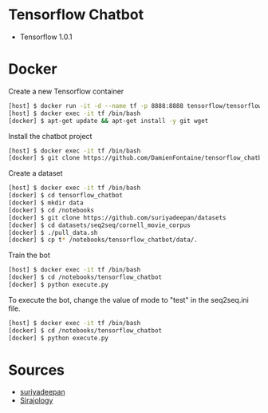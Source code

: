 # Tensorflow Chatbot

* Tensorflow 1.0.1

Docker
===========
Create a new Tensorflow container
```sh
[host] $ docker run -it -d --name tf -p 8888:8888 tensorflow/tensorflow:1.0.1
[host] $ docker exec -it tf /bin/bash
[docker] $ apt-get update && apt-get install -y git wget
```
Install the chatbot project
```sh
[host] $ docker exec -it tf /bin/bash
[docker] $ git clone https://github.com/DamienFontaine/tensorflow_chatbot
```
Create a dataset
```sh
[host] $ docker exec -it tf /bin/bash
[docker] $ cd tensorflow_chatbot
[docker] $ mkdir data
[docker] $ cd /notebooks
[docker] $ git clone https://github.com/suriyadeepan/datasets
[docker] $ cd datasets/seq2seq/cornell_movie_corpus
[docker] $ ./pull_data.sh
[docker] $ cp t* /notebooks/tensorflow_chatbot/data/.
```
Train the bot
```sh
[host] $ docker exec -it tf /bin/bash
[docker] $ cd /notebooks/tensorflow_chatbot
[docker] $ python execute.py
```
To execute the bot, change the value of mode to "test" in the seq2seq.ini file.
```sh
[host] $ docker exec -it tf /bin/bash
[docker] $ cd /notebooks/tensorflow_chatbot
[docker] $ python execute.py
```
Sources
===========
* [suriyadeepan](https://github.com/suriyadeepan)
* [Sirajology](https://github.com/llSourcell)
